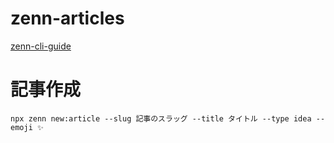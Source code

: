 # zenn-articles

[zenn-cli-guide](https://zenn.dev/zenn/articles/zenn-cli-guide)

# 記事作成
`npx zenn new:article --slug 記事のスラッグ --title タイトル --type idea --emoji ✨`
